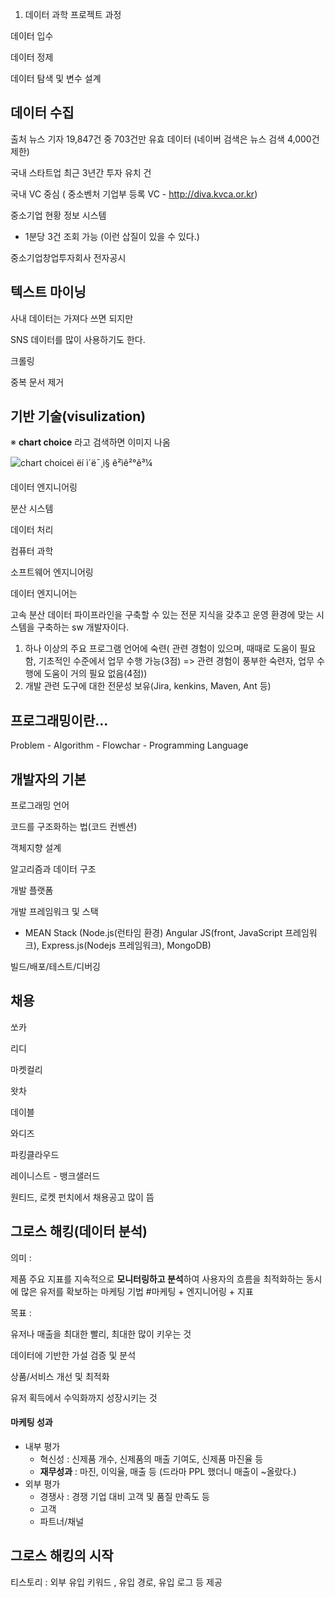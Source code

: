 1. 데이터 과학 프로젝트 과정

데이터 입수

데이터 정제

데이터 탐색 및 변수 설계



## 데이터 수집

출처 뉴스 기자 19,847건 중 703건만 유효 데이터  (네이버 검색은 뉴스 검색 4,000건 제한)

국내 스타트업 최근 3년간 투자 유치 건

국내 VC 중심 ( 중소벤처 기업부 등록 VC - http://diva.kvca.or.kr)



중소기업 현황 정보 시스템 

- 1분당 3건 조회 가능 (이런 삽질이 있을 수 있다.)

중소기업창업투자회사 전자공시





## 텍스트 마이닝



사내 데이터는 가져다 쓰면 되지만 

SNS 데이터를 많이 사용하기도 한다.



크롤링



중복 문서 제거



## 기반 기술(visulization)



※  **chart choice** 라고 검색하면 이미지 나옴

![chart choiceì ëí ì´ë¯¸ì§ ê²ìê²°ê³¼](https://apandre.files.wordpress.com/2011/02/chartchooserincolor.jpg)



데이터 엔지니어링

분산 시스템

데이터 처리

컴퓨터 과학

소프트웨어 엔지니어링



데이터 엔지니어는 

고속 분산 데이터 파이프라인을 구축할 수 있는 전문 지식을 갖추고 운영 환경에 맞는 시스템을 구축하는 sw 개발자이다.

1. 하나 이상의 주요 프로그램 언어에 숙련( 관련 경험이 있으며, 때때로 도움이 필요함, 기초적인 수준에서 업무 수행 가능(3점) => 관련 경험이 풍부한 숙련자, 업무 수행에 도움이 거의 필요 없음(4점))
2. 개발 관련 도구에 대한 전문성 보유(Jira, kenkins, Maven, Ant 등)



## 프로그래밍이란...

Problem - Algorithm - Flowchar - Programming Language

## 개발자의 기본

프로그래밍 언어

코드를 구조화하는 법(코드 컨벤션)

객체지향 설계

알고리즘과 데이터 구조

개발 플랫폼

개발 프레임워크 및 스택

- MEAN Stack (Node.js(런타임 환경) Angular JS(front, JavaScript 프레임워크), Express.js(Nodejs 프레임워크), MongoDB)

빌드/배포/테스트/디버깅



## 채용

쏘카

리디

마켓컬리

왓차

데이블

와디즈

파킹클라우드

레이니스트 - 뱅크샐러드





원티드, 로켓 펀치에서 채용공고 많이 뜸





## 그로스 해킹(데이터 분석)

의미 :

제품 주요 지표를 지속적으로 **모니터링하고 분석**하여 사용자의 흐름을 최적화하는 동시에 많은 유저를 확보하는 마케팅 기법 #마케팅 + 엔지니어링 + 지표



목표 : 

유저나 매출을 최대한 빨리, 최대한 많이 키우는 것

데이터에 기반한 가설 검증 및 분석

상품/서비스 개선 및 최적화

유저 획득에서 수익화까지 성장시키는 것



#### 마케팅 성과

- 내부 평가
  - 혁신성 : 신제품 개수, 신제품의 매출 기여도, 신제품 마진율 등
  - **재무성과** : 마진, 이익율, 매출 등 (드라마 PPL 했더니 매출이 ~올랐다.)
- 외부 평가
  - 경쟁사 : 경쟁 기업 대비 고객 및 품질 만족도 등
  - 고객
  - 파트너/채널



## 그로스 해킹의 시작

티스토리 : 외부 유입 키워드 , 유입 경로, 유입 로그 등 제공





